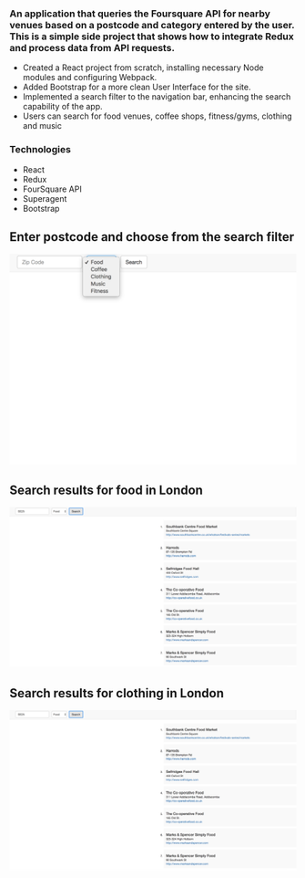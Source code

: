 ### An application that queries the Foursquare API for nearby venues based on a postcode and category entered by the user. This is a simple side project that shows how to integrate Redux and process data from API requests.

- Created a React project from scratch, installing necessary Node modules and configuring Webpack.
- Added Bootstrap for a more clean User Interface for the site.
- Implemented a search filter to the navigation bar, enhancing the search capability of the app.
- Users can search for food venues, coffee shops, fitness/gyms, clothing and music

### Technologies 

- React
- Redux
- FourSquare API
- Superagent
- Bootstrap

## Enter postcode and choose from the search filter
![alt_tag](https://github.com/JohnChangUK/FourSquare-App/blob/master/Screen%20Shot%202017-05-06%20at%2012.55.27.png)

## Search results for food in London
![alt_tag](https://github.com/JohnChangUK/FourSquare-App/blob/master/Screen%20Shot%202017-05-06%20at%2012.55.50.png)

## Search results for clothing in London
![alt_tag](https://github.com/JohnChangUK/FourSquare-App/blob/master/Screen%20Shot%202017-05-06%20at%2012.55.50.png)
